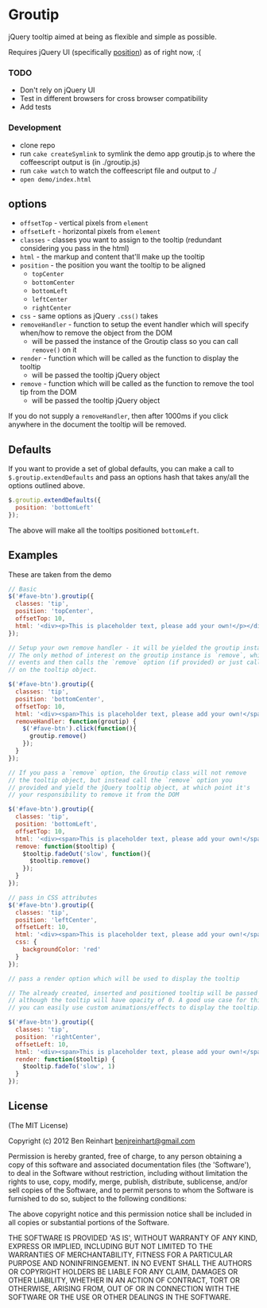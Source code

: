 # Groutip

jQuery tooltip aimed at being as flexible and simple as possible.

Requires jQuery UI (specifically [position](http://jqueryui.com/demos/position/)) as of right now, :(

### TODO

* Don't rely on jQuery UI
* Test in different browsers for cross browser compatibility
* Add tests


### Development

* clone repo
* run `cake createSymlink` to symlink the demo app groutip.js to where the coffeescript output is (in ./groutip.js)
* run `cake watch` to watch the coffeescript file and output to ./
* `open demo/index.html`


## options


* `offsetTop` - vertical pixels from `element`
* `offsetLeft` - horizontal pixels from `element`
* `classes` - classes you want to assign to the tooltip (redundant considering you pass in the html)
* `html` - the markup and content that'll make up the tooltip
* `position` - the position you want the tooltip to be aligned
  * `topCenter`
  * `bottomCenter`
  * `bottomLeft`
  * `leftCenter`
  * `rightCenter`
* `css` - same options as jQuery `.css()` takes
* `removeHandler` - function to setup the event handler which will specify when/how to remove the object from the DOM
  * will be passed the instance of the Groutip class so you can call `remove()` on it
* `render` - function which will be called as the function to display the tooltip
  * will be passed the tooltip jQuery object
* `remove` - function which will be called as the function to remove the tool tip from the DOM
  * will be passed the tooltip jQuery object


If you do not supply a `removeHandler`, then after 1000ms if you click anywhere in the document the tooltip will be removed.


## Defaults

If you want to provide a set of global defaults, you can make a call to `$.groutip.extendDefaults` and pass an options hash that takes any/all the options outlined above.

```javascript
$.groutip.extendDefaults({
  position: 'bottomLeft'
});
```

The above will make all the tooltips positioned `bottomLeft`.

## Examples

These are taken from the demo

```javascript
// Basic
$('#fave-btn').groutip({
  classes: 'tip',
  position: 'topCenter',
  offsetTop: 10,
  html: '<div><p>This is placeholder text, please add your own!</p></div>'
});
```

```javascript
// Setup your own remove handler - it will be yielded the groutip instance.
// The only method of interest on the groutip instance is `remove`, which unbinds
// events and then calls the `remove` option (if provided) or just calls jQuery.remove()
// on the tooltip object.

$('#fave-btn').groutip({
  classes: 'tip',
  position: 'bottomCenter',
  offsetTop: 10,
  html: '<div><span>This is placeholder text, please add your own!</span></div>',
  removeHandler: function(groutip) {
    $('#fave-btn').click(function(){
      groutip.remove()
    });
  }
});
```

```javascript
// If you pass a `remove` option, the Groutip class will not remove
// the tooltip object, but instead call the `remove` option you
// provided and yield the jQuery tooltip object, at which point it's
// your responsibility to remove it from the DOM

$('#fave-btn').groutip({
  classes: 'tip',
  position: 'bottomLeft',
  offsetTop: 10,
  html: '<div><span>This is placeholder text, please add your own!</span></div>',
  remove: function($tooltip) {
    $tooltip.fadeOut('slow', function(){
      $tooltip.remove()
    });
  }
});
```

```javascript
// pass in CSS attributes
$('#fave-btn').groutip({
  classes: 'tip',
  position: 'leftCenter',
  offsetLeft: 10,
  html: '<div><span>This is placeholder text, please add your own!</span></div>',
  css: {
    backgroundColor: 'red'
  }
});
```

```javascript
// pass a render option which will be used to display the tooltip

// The already created, inserted and positioned tooltip will be passed to the function,
// although the tooltip will have opacity of 0. A good use case for this is so
// you can easily use custom animations/effects to display the tooltip.

$('#fave-btn').groutip({
  classes: 'tip',
  position: 'rightCenter',
  offsetLeft: 10,
  html: '<div><span>This is placeholder text, please add your own!</span></div>',
  render: function($tooltip) {
    $tooltip.fadeTo('slow', 1)
  }
});
```

## License

(The MIT License)

Copyright (c) 2012 Ben Reinhart <benjreinhart@gmail.com>

Permission is hereby granted, free of charge, to any person obtaining a copy of this software and associated documentation files (the 'Software'), to deal in the Software without restriction, including without limitation the rights to use, copy, modify, merge, publish, distribute, sublicense, and/or sell copies of the Software, and to permit persons to whom the Software is furnished to do so, subject to the following conditions:

The above copyright notice and this permission notice shall be included in all copies or substantial portions of the Software.

THE SOFTWARE IS PROVIDED 'AS IS', WITHOUT WARRANTY OF ANY KIND, EXPRESS OR IMPLIED, INCLUDING BUT NOT LIMITED TO THE WARRANTIES OF MERCHANTABILITY, FITNESS FOR A PARTICULAR PURPOSE AND NONINFRINGEMENT. IN NO EVENT SHALL THE AUTHORS OR COPYRIGHT HOLDERS BE LIABLE FOR ANY CLAIM, DAMAGES OR OTHER LIABILITY, WHETHER IN AN ACTION OF CONTRACT, TORT OR OTHERWISE, ARISING FROM, OUT OF OR IN CONNECTION WITH THE SOFTWARE OR THE USE OR OTHER DEALINGS IN THE SOFTWARE.